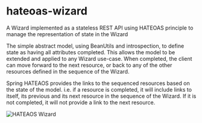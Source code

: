 # hateoas-wizard
A Wizard implemented as a stateless REST API using HATEOAS principle to manage the representation of state in the Wizard

The simple abstract model, using BeanUtils and introspection, to define state as having all attributes completed. This allows the model to be extended and applied to any Wizard use-case. When completed, the client can move forward to the next resource, or back to any of the other resources defined in the sequence of the Wizard. 

Spring HATEAOS provides the links to the sequenced resources based on the state of the model. i.e. if a resource is completed, it will include links to itself, its previous and its next resource in the sequence of the Wizard. If it is not completed, it will not provide a link to the next resource.

![HATEAOS Wizard](https://github.com/johnhunsley/hateoas-wizard/HATHEAOS%20Wizard.png "HATEAOS Wizard") 
